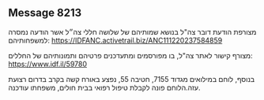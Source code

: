 ## Message 8213

מצורפת הודעת דובר צה"ל בנושא שמותיהם של שלושה חללי צה״ל אשר הודעה נמסרה למשפחותיהם: https://IDFANC.activetrail.biz/ANC111220237584859

מצורף קישור לאתר צה"ל, בו מפורסמים ומתעדכנים פרטיהם ותמונותיהם של החללים: https://www.idf.il/59780

בנוסף, לוחם במילואים מגדוד 7155, חטיבה 55, נפצע באורח קשה בקרב בדרום רצועת עזה.הלוחם פונה לקבלת טיפול רפואי בבית חולים, משפחתו עודכנה.

